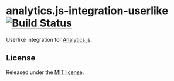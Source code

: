# analytics.js-integration-userlike [![Build Status][ci-badge]][ci-link]

Userlike integration for [Analytics.js][].

## License

Released under the [MIT license](LICENSE).


[Analytics.js]: https://segment.com/docs/libraries/analytics.js/
[ci-link]: https://circleci.com/gh/segment-integrations/analytics.js-integration-userlike
[ci-badge]: https://circleci.com/gh/segment-integrations/analytics.js-integration-userlike.svg?style=svg

